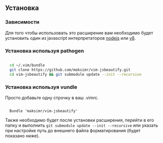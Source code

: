 Установка
------------

### Зависимости
Для того чтобы использовать это расширение вам необходимо
будет установить один из javascript интерпретаторов
[nodejs](http://nodejs.org/) или [v8](http://code.google.com/p/v8/).

### Установка используя pathogen

```bash

  cd ~/.vim/bundle
  git clone https://github.com/maksimr/vim-jsbeautify.git
  cd vim-jsbeautify && git submodule update --init --recursive

```

### Установка используя vundle

Просто добавьте одну строчку в ваш .vimrc.

```vim

  Bundle 'maksimr/vim-jsbeautify'

```

Также необходимо будет после установки расширения, перейти в его папку
и выполнить ```git submodule update --init --recursive``` или указать
при настройке путь до внешнего файла форматирования (будет показано ниже).
